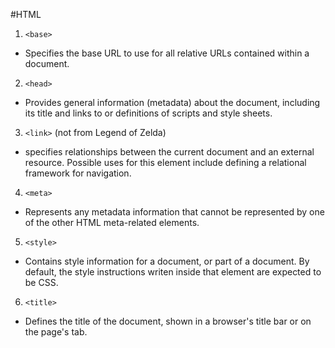 #HTML

1. `<base>`
  *  Specifies the base URL to use for all relative URLs contained within a document.
2. `<head>`
  * Provides general information (metadata) about the document, including its title and links to or definitions of scripts and style sheets.
3. `<link>` (not from Legend of Zelda)
  *  specifies relationships between the current document and an external resource. Possible uses for this element include defining a relational framework for navigation.
4. `<meta>`
  * Represents any metadata information that cannot be represented by one of the other HTML meta-related elements.
5. `<style>`
  * Contains style information for a document, or part of a document. By default, the style instructions writen inside that element are expected to be CSS.
6. `<title>`
  * Defines the title of the document, shown in a browser's title bar or on the page's tab.
